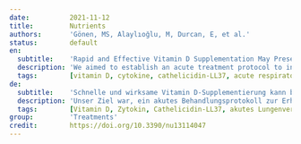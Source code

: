 ```yaml
---
date:          2021-11-12
title:         Nutrients
authors:       'Gönen, MS, Alaylıoğlu, M, Durcan, E, et al.'
status:        default
en:
  subtitle:    'Rapid and Effective Vitamin D Supplementation May Present Better Clinical Outcomes in COVID-19 (SARS-CoV-2) Patients by Altering Serum INOS1, IL1B, IFNg, Cathelicidin-LL37, and ICAM1'
  description: 'We aimed to establish an acute treatment protocol to increase serum vitamin D, evaluate the effectiveness of vitamin D3 supplementation, and reveal the potential mechanisms in COVID-19. We retrospectively analyzed the data of 867 COVID-19 cases. Then, a prospective study was conducted, including 23 healthy individuals and 210 cases. A total of 163 cases had vitamin D supplementation, and 95 were followed for 14 days. Clinical outcomes, routine blood biomarkers, serum levels of vitamin D metabolism, and action mechanism-related parameters were evaluated. Our treatment protocol increased the serum 25OHD levels significantly to above 30 ng/mL within two weeks. COVID-19 cases (no comorbidities, no vitamin D treatment, 25OHD <30 ng/mL) had 1.9-fold increased risk of having hospitalization longer than 8 days compared with the cases with comorbidities and vitamin D treatment. Having vitamin D treatment decreased the mortality rate by 2.14 times. The correlation analysis of specific serum biomarkers with 25OHD indicated that the vitamin D action in COVID-19 might involve regulation of INOS1, IL1B, IFNg, cathelicidin-LL37, and ICAM1. Vitamin D treatment shortened hospital stay and decreased mortality in COVID-19 cases, even in the existence of comorbidities. Vitamin D supplementation is effective on various target parameters; therefore, it is essential for COVID-19 treatment.'
  tags:        [vitamin D, cytokine, cathelicidin-LL37, acute respiratory failure]
de:
  subtitle:    'Schnelle und wirksame Vitamin D-Supplementierung kann bei COVID-19 (SARS-CoV-2) Patienten durch Veränderung von INOS1, IL1B, IFNg, Cathelicidin-LL37 und ICAM1 im Serum zu besseren klinischen Ergebnissen führen'
  description: 'Unser Ziel war, ein akutes Behandlungsprotokoll zur Erhöhung des Vitamin-D-Serums zu erstellen, die Wirksamkeit einer Vitamin-D3-Supplementierung zu bewerten und die möglichen Mechanismen bei COVID-19 aufzudecken. Wir analysierten retrospektiv die Daten von 867 COVID-19-Fällen. Anschließend führten wir eine prospektive Studie durch, an der 23 gesunde Personen und 210 Fälle teilnahmen. Insgesamt 163 Fälle erhielten eine Vitamin-D-Supplementierung, und 95 wurden 14 Tage lang beobachtet. Ausgewertet wurden klinische Ergebnisse, Routine-Biomarker im Blut, Serumspiegel des Vitamin-D-Stoffwechsels und Parameter, die mit dem Wirkmechanismus zusammenhängen. Unser Behandlungsprotokoll erhöhte die 25OHD-Serumspiegel innerhalb von zwei Wochen deutlich auf über 30 ng/ml. Die COVID-19-Fälle (keine Begleiterkrankungen, keine Vitamin-D-Behandlung, 25OHD <30 ng/mL) hatten ein 1,9-fach erhöhtes Risiko für einen Krankenhausaufenthalt von mehr als 8 Tagen im Vergleich zu den Fällen mit Begleiterkrankungen und Vitamin-D-Behandlung. Eine Vitamin-D-Behandlung verringerte die Sterblichkeitsrate um das 2,14-fache. Die Korrelationsanalyse spezifischer Serum-Biomarker mit 25OHD deutete darauf hin, dass die Vitamin-D-Wirkung bei COVID-19 mit der Regulierung von INOS1, IL1B, IFNg, Cathelicidin-LL37 und ICAM1 zusammenhängen könnte. Eine Vitamin-D-Behandlung verkürzte den Krankenhausaufenthalt und verringerte die Sterblichkeit bei COVID-19-Fällen, selbst bei Vorliegen von Begleiterkrankungen. Eine Vitamin-D-Supplementierung wirkt sich auf verschiedene Zielparameter aus und ist daher für die COVID-19-Behandlung unerlässlich.' 
  tags:        [Vitamin D, Zytokin, Cathelicidin-LL37, akutes Lungenversagen]
group:         'Treatments'
credit:        https://doi.org/10.3390/nu13114047
---
```

